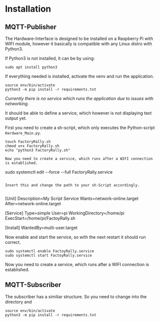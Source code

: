 # Installation

## MQTT-Publisher

The Hardware-Interface is designed to be installed on a Raspberry Pi with WIFI module, however it basically is compatible with any Linux distro with Python3.

If Python3 is not installed, it can be by using:

```
sudo apt install python3
```

If everything needed is installed, activate the venv and run the application.

```
source env/bin/activate
python3 -m pip install -r requirements.txt
```

*Currently there is no service which runs the application due to issues with networking.*

It should be able to define a service, which however is not displaying text output yet.

First you need to create a sh-script, which only executes the Python-script `Hardware_Main.py`.

```
touch FactoryRally.sh
chmod u+x FactoryRally.sh
echo "python3 FactoryRally.sh"

Now you need to create a service, which runs after a WIFI connection is established.

```
sudo systemctl edit --force --full FactoryRally.service
```

Insert this and change the path to your sh-Script accordingly.


```
[Unit]
Description=My Script Service
Wants=network-online.target
After=network-online.target

[Service]
Type=simple
User=pi
WorkingDirectory=/home/pi
ExecStart=/home/pi/FactoyRally.sh

[Install]
WantedBy=multi-user.target




Now enable and start the service, so with the next restart it should run correct.

```
sudo systemctl enable FactoyRally.service
sudo systemctl start FactoyRally.service
```

Now you need to create a service, which runs after a WIFI connection is established.

## MQTT-Subscriber

The subscriber has a similiar structure. So you need to change into the directory and

```
source env/bin/activate
python3 -m pip install -r requirements.txt
```
